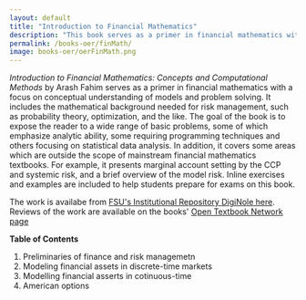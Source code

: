 ```yaml
---
layout: default
title: "Introduction to Financial Mathematics"
description: "This book serves as a primer in financial mathematics with a focus on conceptual understanding of models and problem solving. It includes the mathematical background needed for risk management, such as probability theory, optimization, and the like."
permalink: /books-oer/finMath/
image: books-oer/oerFinMath.png
---
```

_Introduction to Financial Mathematics: Concepts and Computational Methods_ by Arash Fahim serves as a primer in financial mathematics with a focus on conceptual understanding of models and problem solving. It includes the mathematical background needed for risk management, such as probability theory, optimization, and the like. The goal of the book is to expose the reader to a wide range of basic problems, some of which emphasize analytic ability, some requiring programming techniques and others focusing on statistical data analysis. In addition, it covers some areas which are outside the scope of mainstream financial mathematics textbooks. For example, it presents marginal account setting by the CCP and systemic risk, and a brief overview of the model risk. Inline exercises and examples are included to help students prepare for exams on this book.

The work is availabe from [FSU's Institutional Repository DigiNole here](http://fsu.digital.flvc.org/islandora/object/fsu%3A657877). Reviews of the work are available on the books' [Open Textbook Network page](https://open.umn.edu/opentextbooks/textbooks/747)


**Table of Contents**
1. Preliminaries of finance and risk managemetn
2. Modeling financial assets in discrete-time markets
3. Modelling financial asserts in cotinuous-time
4. American options

